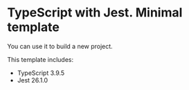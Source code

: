 # TypeScript with Jest. Minimal template

You can use it to build a new project.

This template includes:
* TypeScript 3.9.5
* Jest 26.1.0

